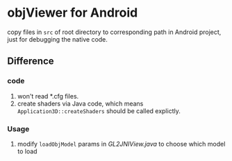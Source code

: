 # objViewer for Android
copy files in `src` of root directory to corresponding path in Android project, just for debugging the native code.

##  Difference

### code
1. won't read *.cfg files.
2. create shaders via Java code, which means  `Application3D::createShaders` should be called explictly.

### Usage
1. modify `loadObjModel` params in *GL2JNIView.java* to choose which model to load


